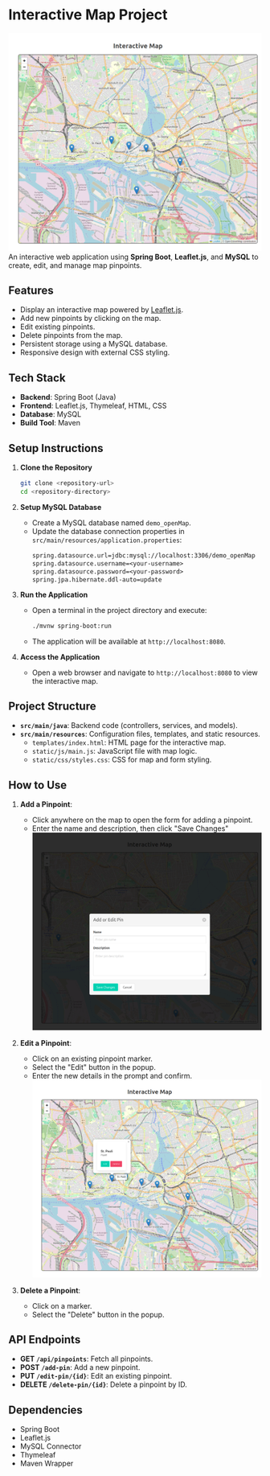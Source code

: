 
# Interactive Map Project
![01_global.png](screenshots/01_global.png)
An interactive web application using **Spring Boot**, **Leaflet.js**, and **MySQL** to create, edit, and manage map pinpoints.

## Features

- Display an interactive map powered by [Leaflet.js](https://leafletjs.com/).
- Add new pinpoints by clicking on the map.
- Edit existing pinpoints.
- Delete pinpoints from the map.
- Persistent storage using a MySQL database.
- Responsive design with external CSS styling.

## Tech Stack

- **Backend**: Spring Boot (Java)
- **Frontend**: Leaflet.js, Thymeleaf, HTML, CSS
- **Database**: MySQL
- **Build Tool**: Maven

## Setup Instructions

1. **Clone the Repository**
   ```bash
   git clone <repository-url>
   cd <repository-directory>
   ```

2. **Setup MySQL Database**
   - Create a MySQL database named `demo_openMap`.
   - Update the database connection properties in `src/main/resources/application.properties`:
     ```properties
     spring.datasource.url=jdbc:mysql://localhost:3306/demo_openMap
     spring.datasource.username=<your-username>
     spring.datasource.password=<your-password>
     spring.jpa.hibernate.ddl-auto=update
     ```

3. **Run the Application**
   - Open a terminal in the project directory and execute:
     ```bash
     ./mvnw spring-boot:run
     ```
   - The application will be available at `http://localhost:8080`.

4. **Access the Application**
   - Open a web browser and navigate to `http://localhost:8080` to view the interactive map.

## Project Structure

- **`src/main/java`**: Backend code (controllers, services, and models).
- **`src/main/resources`**: Configuration files, templates, and static resources.
  - `templates/index.html`: HTML page for the interactive map.
  - `static/js/main.js`: JavaScript file with map logic.
  - `static/css/styles.css`: CSS for map and form styling.

## How to Use

1. **Add a Pinpoint**:
   - Click anywhere on the map to open the form for adding a pinpoint.
   - Enter the name and description, then click "Save Changes"
![02_add-or-edit.png](screenshots/02_add-or-edit.png)


2. **Edit a Pinpoint**:
   - Click on an existing pinpoint marker.
   - Select the "Edit" button in the popup.
   - Enter the new details in the prompt and confirm.
![03_click-on-pin.png](screenshots/03_click-on-pin.png)

3. **Delete a Pinpoint**:
   - Click on a marker.
   - Select the "Delete" button in the popup.

## API Endpoints

- **GET `/api/pinpoints`**: Fetch all pinpoints.
- **POST `/add-pin`**: Add a new pinpoint.
- **PUT `/edit-pin/{id}`**: Edit an existing pinpoint.
- **DELETE `/delete-pin/{id}`**: Delete a pinpoint by ID.

## Dependencies

- Spring Boot
- Leaflet.js
- MySQL Connector
- Thymeleaf
- Maven Wrapper



